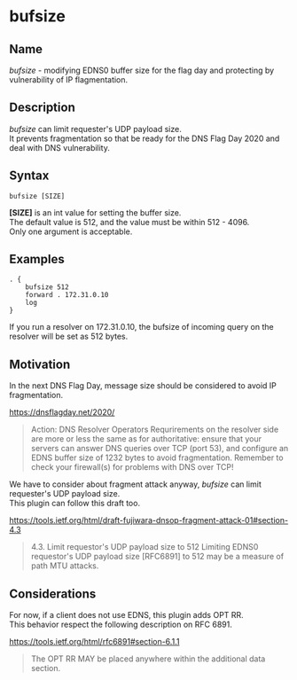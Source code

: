 # bufsize
## Name
*bufsize* - modifying EDNS0 buffer size for the flag day and protecting by vulnerability of IP flagmentation.

## Description
*bufsize* can limit requester's UDP payload size.  
It prevents fragmentation so that be ready for the DNS Flag Day 2020 and deal with DNS vulnerability.

## Syntax
```text
bufsize [SIZE]
```

**[SIZE]** is an int value for setting the buffer size.  
The default value is 512, and the value must be within 512 - 4096.  
Only one argument is acceptable.

## Examples
```text
. {
    bufsize 512
    forward . 172.31.0.10
    log
}
```

If you run a resolver on 172.31.0.10, the bufsize of incoming query on the resolver will be set as 512 bytes.

## Motivation
In the next DNS Flag Day, message size should be considered to avoid IP fragmentation.  

https://dnsflagday.net/2020/
> Action: DNS Resolver Operators
> Requrirements on the resolver side are more or less the same as for authoritative: ensure that your servers can answer DNS queries over TCP (port 53), and configure an EDNS buffer size of 1232 bytes to avoid fragmentation. Remember to check your firewall(s) for problems with DNS over TCP!

We have to consider about fragment attack anyway, *bufsize* can limit requester's UDP payload size.  
This plugin can follow this draft too.  

https://tools.ietf.org/html/draft-fujiwara-dnsop-fragment-attack-01#section-4.3
> 4.3.  Limit requestor's UDP payload size to 512
>    Limiting EDNS0 requestor's UDP payload size [RFC6891] to 512 may be a
>    measure of path MTU attacks.

## Considerations
For now, if a client does not use EDNS, this plugin adds OPT RR.  
This behavior respect the following description on RFC 6891.

https://tools.ietf.org/html/rfc6891#section-6.1.1
> The OPT RR MAY be placed anywhere within the additional data section.